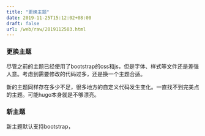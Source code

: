 ```yaml
---
title: "更换主题"
date: 2019-11-25T15:12:02+08:00
draft: false
url: /web/raw/2019112503.html
---
```


### 更换主题

尽管之前的主题已经使用了bootstrap的css和js，但是字体、样式等文件还是差强人意。考虑到需要修改的代码过多，还是换一个主题合适。

新的主题同样存在多少不足，很多地方的自定义代码发生变化。一直找不到完美点的主题。可能hugo本身就是不够漂亮。

### 新主题

新主题默认支持bootstrap，

